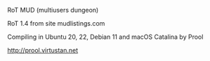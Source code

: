 RoT MUD (multiusers dungeon)

RoT 1.4 from site mudlistings.com

Compiling in Ubuntu 20, 22, Debian 11 and macOS Catalina by Prool

http://prool.virtustan.net
